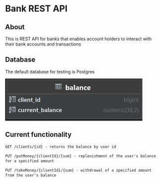 # Bank REST API

## About

This is REST API for banks that enables account holders to interact with their bank accounts and transactions

## Database
The default database for testing is Postgres

![database structure](https://github.com/unaPalabra/bank_rest_api/blob/master/bd1.PNG)

## Current functionality

```http
GET /clients/{id} - returns the balance by user id
```
```http
PUT /putMoney/{clientId}/{sum} - replenishment of the user's balance for a specified amount
```
```http
PUT /takeMoney/{clientId}/{sum} - withdrawal of a specified amount from the user's balance


